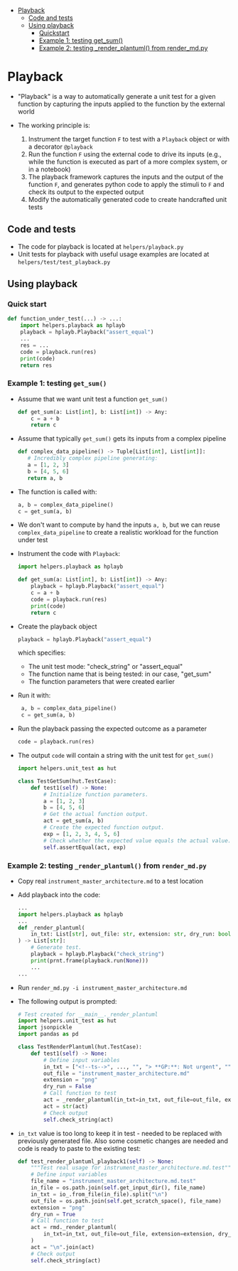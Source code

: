 <!--ts-->
   * [Playback](#playback)
      * [Code and tests](#code-and-tests)
      * [Using playback](#using-playback)
         * [Quickstart](#quickstart)
         * [Example 1: testing get_sum()](#example-1-testing-get_sum)
         * [Example 2: testing _render_plantuml() from render_md.py](#example-2-testing-_render_plantuml-from-render_mdpy)



<!--te-->

# Playback

- "Playback" is a way to automatically generate a unit test for a given function
  by capturing the inputs applied to the function by the external world

- The working principle is:
  1.  Instrument the target function `F` to test with a `Playback` object or
      with a decorator `@playback`
  2.  Run the function `F` using the external code to drive its inputs (e.g.,
      while the function is executed as part of a more complex system, or in a
      notebook)
  3.  The playback framework captures the inputs and the output of the function
      `F`, and generates python code to apply the stimuli to `F` and check its
      output to the expected output
  4.  Modify the automatically generated code to create handcrafted unit tests

## Code and tests

- The code for playback is located at `helpers/playback.py`
- Unit tests for playback with useful usage examples are located at
  `helpers/test/test_playback.py`

## Using playback

### Quick start

```python
def function_under_test(...) -> ...:
    import helpers.playback as hplayb
    playback = hplayb.Playback("assert_equal")
    ...
    res = ...
    code = playback.run(res)
    print(code)
    return res
```

### Example 1: testing `get_sum()`

- Assume that we want unit test a function `get_sum()`

  ```python
  def get_sum(a: List[int], b: List[int]) -> Any:
      c = a + b
      return c
  ```

- Assume that typically `get_sum()` gets its inputs from a complex pipeline

  ```python
  def complex_data_pipeline() -> Tuple[List[int], List[int]]:
     # Incredibly complex pipeline generating:
     a = [1, 2, 3]
     b = [4, 5, 6]
     return a, b
  ```

- The function is called with:

  ```python
  a, b = complex_data_pipeline()
  c = get_sum(a, b)
  ```

- We don't want to compute by hand the inputs `a, b`, but we can reuse
  `complex_data_pipeline` to create a realistic workload for the function under
  test

- Instrument the code with `Playback`:

  ```python
  import helpers.playback as hplayb
  
  def get_sum(a: List[int], b: List[int]) -> Any:
      playback = hplayb.Playback("assert_equal")
      c = a + b
      code = playback.run(res)
      print(code)
      return c
  ```

- Create the playback object

  ```python
  playback = hplayb.Playback("assert_equal")
  ```

  which specifies:
  - The unit test mode: "check_string" or "assert_equal"
  - The function name that is being tested: in our case, "get_sum"
  - The function parameters that were created earlier

- Run it with:

  ```python
   a, b = complex_data_pipeline()
   c = get_sum(a, b)
  ```

- Run the playback passing the expected outcome as a parameter

  ```python
  code = playback.run(res)
  ```

- The output `code` will contain a string with the unit test for `get_sum()`

  ```python
  import helpers.unit_test as hut

  class TestGetSum(hut.TestCase):
      def test1(self) -> None:
          # Initialize function parameters.
          a = [1, 2, 3]
          b = [4, 5, 6]
          # Get the actual function output.
          act = get_sum(a, b)
          # Create the expected function output.
          exp = [1, 2, 3, 4, 5, 6]
          # Check whether the expected value equals the actual value.
          self.assertEqual(act, exp)
  ```

### Example 2: testing `_render_plantuml()` from `render_md.py`

- Copy real `instrument_master_architecture.md` to a test location

- Add playback into the code:

  ```python
  ...
  import helpers.playback as hplayb
  ...
  def _render_plantuml(
      in_txt: List[str], out_file: str, extension: str, dry_run: bool
  ) -> List[str]:
      # Generate test.
      playback = hplayb.Playback("check_string")
      print(prnt.frame(playback.run(None)))
      ...
  ...
  ```

- Run `render_md.py -i instrument_master_architecture.md`

- The following output is prompted:

  ```python
  # Test created for __main__._render_plantuml
  import helpers.unit_test as hut
  import jsonpickle
  import pandas as pd

  class TestRenderPlantuml(hut.TestCase):
      def test1(self) -> None:
          # Define input variables
          in_txt = ["<!--ts-->", ..., "", "> **GP:**: Not urgent", ""]
          out_file = "instrument_master_architecture.md"
          extension = "png"
          dry_run = False
          # Call function to test
          act = _render_plantuml(in_txt=in_txt, out_file=out_file, extension=extension, dry_run=dry_run)
          act = str(act)
          # Check output
          self.check_string(act)
  ```

- `in_txt` value is too long to keep it in test - needed to be replaced with previously generated file.
  Also some cosmetic changes are needed and code is ready to paste to the existing test:
  ```python
  def test_render_plantuml_playback1(self) -> None:
      """Test real usage for instrument_master_architecture.md.test"""
      # Define input variables
      file_name = "instrument_master_architecture.md.test"
      in_file = os.path.join(self.get_input_dir(), file_name)
      in_txt = io_.from_file(in_file).split("\n")
      out_file = os.path.join(self.get_scratch_space(), file_name)
      extension = "png"
      dry_run = True
      # Call function to test
      act = rmd._render_plantuml(
          in_txt=in_txt, out_file=out_file, extension=extension, dry_run=dry_run
      )
      act = "\n".join(act)
      # Check output
      self.check_string(act)
  ```
